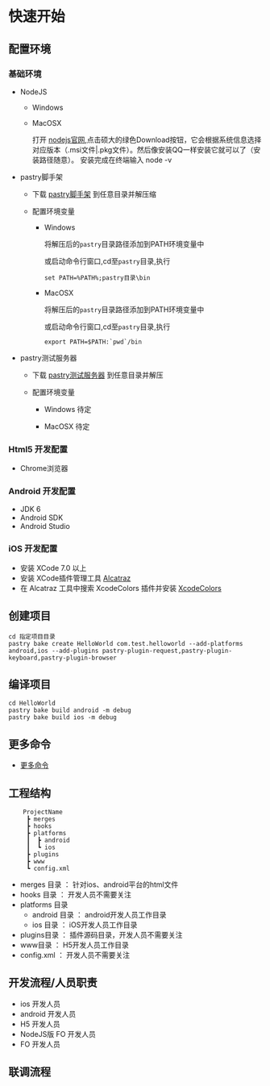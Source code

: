 # 快速开始

## 配置环境

### 基础环境

* NodeJS

  * Windows

  * MacOSX
  
    打开 [nodejs官网][net_nodejs官网],点击硕大的绿色Download按钮，它会根据系统信息选择对应版本（.msi文件|.pkg文件）。然后像安装QQ一样安装它就可以了（安装路径随意）。
    安装完成在终端输入
        node -v


* pastry脚手架

  * 下载 [pastry脚手架][md_download] 到任意目录并解压缩

  * 配置环境变量

    * Windows

      将解压后的`pastry`目录路径添加到PATH环境变量中

      或启动命令行窗口,cd至`pastry`目录,执行

          set PATH=%PATH%;pastry目录\bin

    * MacOSX

      将解压后的`pastry`目录路径添加到PATH环境变量中

      或启动命令行窗口,cd至`pastry`目录,执行

          export PATH=$PATH:`pwd`/bin

* pastry测试服务器
  * 下载 [pastry测试服务器][md_download] 到任意目录并解压

  * 配置环境变量

      * Windows
        待定

      * MacOSX
        待定
          

### Html5 开发配置

* Chrome浏览器

### Android 开发配置

* JDK 6
* Android SDK
* Android Studio

### iOS 开发配置

* 安装 XCode 7.0 以上
* 安装 XCode插件管理工具 [Alcatraz][net_Alcatraz]
* 在 Alcatraz 工具中搜索 XcodeColors 插件并安装 [XcodeColors][net_XcodeColors]

## 创建项目

    cd 指定项目目录
    pastry bake create HelloWorld com.test.helloworld --add-platforms android,ios --add-plugins pastry-plugin-request,pastry-plugin-keyboard,pastry-plugin-browser

## 编译项目

    cd HelloWorld
    pastry bake build android -m debug
    pastry bake build ios -m debug 

## 更多命令

* [更多命令][moreCli]

## 工程结构

        ProjectName
         ┣ merges
         ┣ hooks
         ┣ platforms
         ┃  ┣ android
         ┃  ┗ ios
         ┣ plugins
         ┣ www
         ┗ config.xml
* merges 目录     ： 针对ios、android平台的html文件
* hooks 目录    ：   开发人员不需要关注
* platforms 目录
    * android 目录  ：   android开发人员工作目录
    * ios 目录  ：   iOS开发人员工作目录
* plugins目录   ：   插件源码目录，开发人员不需要关注
* www目录   ：   H5开发人员工作目录
* config.xml  ：   开发人员不需要关注

## 开发流程/人员职责
* ios 开发人员
* android 开发人员
* H5 开发人员
* NodeJS版 FO 开发人员
* FO 开发人员

## 联调流程

[moreCli]: (cli/bake.md)
[net_XcodeColors]: https://github.com/robbiehanson/XcodeColors
[net_Alcatraz]:https://github.com/mneorr/Alcatraz
[net_nodejs官网]:https://nodejs.org/zh-cn/
[md_download]: download.md